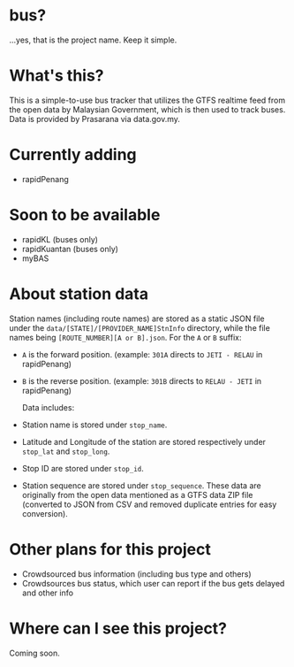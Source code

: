 # bus?

...yes, that is the project name. Keep it simple.

# What's this?

This is a simple-to-use bus tracker that utilizes the GTFS realtime feed from the open data by Malaysian Government, which is then used to track buses. Data is provided by Prasarana via data.gov.my.

# Currently adding

- rapidPenang

# Soon to be available

- rapidKL (buses only)
- rapidKuantan (buses only)
- myBAS

# About station data

Station names (including route names) are stored as a static JSON file under the `data/[STATE]/[PROVIDER_NAME]StnInfo` directory, while the file names being `[ROUTE_NUMBER][A or B].json`. For the `A` or `B` suffix:

- `A` is the forward position. (example: `301A` directs to `JETI - RELAU` in rapidPenang)
- `B` is the reverse position. (example: `301B` directs to `RELAU - JETI` in rapidPenang)

  Data includes:

- Station name is stored under `stop_name`.
- Latitude and Longitude of the station are stored respectively under `stop_lat` and `stop_long`.
- Stop ID are stored under `stop_id`.
- Station sequence are stored under `stop_sequence`.
  These data are originally from the open data mentioned as a GTFS data ZIP file (converted to JSON from CSV and removed duplicate entries for easy conversion).

# Other plans for this project

- Crowdsourced bus information (including bus type and others)
- Crowdsources bus status, which user can report if the bus gets delayed and other info

# Where can I see this project?

Coming soon.
